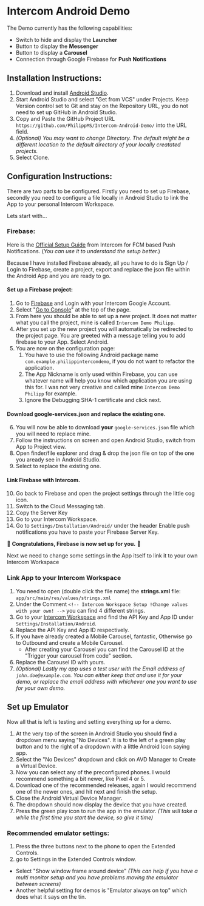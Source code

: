 # Intercom Android Demo

The Demo currently has the following capabilities:
- Switch to hide and display the **Launcher**
- Button to display the **Messenger**
- Button to display a **Carousel**
- Connection through Google Firebase for **Push Notifications**

## Installation Instructions:

1. Download and install [Android Studio](https://developer.android.com/studio?gclid=CjwKCAiA78aNBhAlEiwA7B76p97HhkXEnGh8mDJkFR2lDxHQfSnS_Oj_kZznH3-jW31mv7gYRRnK1hoCseMQAvD_BwE&gclsrc=aw.ds).
2. Start Android Studio and select "Get from VCS" under Projects. Keep Version control set to Git and stay on the Repository URL, you do not need to set up GitHub in Android Studio.
3. Copy and Paste the GitHub Project URL `https://github.com/PhilippMS/Intercom-Android-Demo/` into the URL field.
4. *(Optional) You may want to change Directory. The default might be a different location to the default directory of your locally creatated projects.*
5. Select Clone.

## Configuration Instructions:

There are two parts to be configured. Firstly you need to set up Firebase, secondly you need to configure a file locally in Android Studio to link the App to your personal Intercom Workspace.

Lets start with...

### Firebase:

Here is the [Official Setup Guide](https://developers.intercom.com/installing-intercom/docs/android-fcm-push-notifications) from Intercom for FCM based Push Notifications.
(*You can use it to understand the setup better.*)

Because I have installed Firebase already, all you have to do is Sign Up / Login to Firebase, create a project, export and replace the json file within the Android App and you are ready to go.

#### Set up a Firebase project:

1. Go to [Firebase](https://firebase.google.com/) and Login with your Intercom Google Account.
2. Select "[Go to Console](https://console.firebase.google.com/)" at the top of the page.
3. From here you should be able to set up a new project. It does not matter what you call the project, mine is called `Intercom Demo Philipp`.
4. After you set up the new project you will automatically be redirected to the project page. You are greeted with a message telling you to add firebase to your App. Select Android.
5. You are now on the configuration page:
    1. You have to use the following Android package name `com.example.philippintercomdemo`, if you do not want to refactor the application.
    2. The App Nickname is only used within Firebase, you can use whatever name will help you know which application you are using this for. I was not very creative and called mine `Intercom Demo Philipp` for example.
    3. Ignore the Debugging SHA-1 certificate and click next.

#### Download google-services.json and replace the existing one.

6. You will now be able to download **your** `google-services.json` file which you will need to replace mine.
7. Follow the instructions on screen and open Android Studio, switch from App to Project view.
8. Open finder/file explorer and drag & drop the json file on top of the one you aready see in Android Studio.
9. Select to replace the existing one.

#### Link Firebase with Intercom.

10. Go back to Firebase and open the project settings through the little cog icon.
11. Switch to the Cloud Messaging tab.
12. Copy the Server Key
13. Go to your Intercom Workspace.
14. Go to `Settings/Installation/Android/` under the header Enable push notifications you have to paste your Firebase Server Key.

🎉 **Congratulations, Firebase is now set up for you.** 🎉

Next we need to change some settings in the App itself to link it to your own Intercom Workspace

### Link App to your Intercom Workspace

1. You need to open (double click the file name) the **strings.xml** file: `app/src/main/res/values/strings.xml`
2. Under the Comment `<!-- Intercom Workspace Setup !Change values with your own! -->` you can find 4 different strings.
3. Go to your [Intercom Workspace](https://app.intercom.com/) and find the API Key and App ID under `Settings/Installation/Android`.
4. Replace the API Key and App ID respectively.
5. If you have already created a Mobile Carousel, fantastic, Otherwise go to Outbound and create a Mobile Carousel.
    - After creating your Carousel you can find the Carousel ID at the "Trigger your carousel from code" section.
6. Replace the Carousel ID with yours.
7. *(Optional) Lastly my app uses a test user with the Email address of `john.doe@example.com`. You can either keep that and use it for your demo, or replace the email address with whichever one you want to use for your own demo.*

## Set up Emulator

Now all that is left is testing and setting everything up for a demo.
1. At the very top of the screen in Android Studio you should find a dropdown menu saying "No Devices". It is to the left of a green play button and to the right of a dropdown with a little Android Icon saying app.
2. Select the "No Devices" dropdown and click on AVD Manager to Create a Virtual Device.
3. Now you can select any of the preconfigured phones. I would recommend something a bit newer, like Pixel 4 or 5.
4. Download one of the recommended releases, again I would recommend one of the newer ones, and hit next and finish the setup.
5. Close the Android Virtual Device Manager.
6. The dropdown should now display the device that you have created.
7. Press the green play icon to run the app in the emulator. *(This will take a while the first time you start the device, so give it time)*

### Recommended emulator settings:
1. Press the three buttons next to the phone to open the Extended Controls.
2. go to Settings in the Extended Controls window.
- Select "Show window frame around device" *(This can help if you have a multi monitor setup and you have problems moving the emulator between screens)*
- Another helpful setting for demos is "Emulator always on top" which does what it says on the tin.
